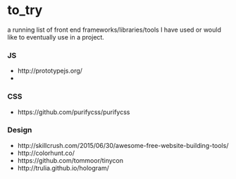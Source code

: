 # to_try

<p>a running list of front end frameworks/libraries/tools I have used or would like to eventually use in a project.</p>

<h3>JS</h3>
<ul>
<li><a>http://prototypejs.org/</a></li>
<li><ahttps://www.talater.com/upup//</a></li>
</ul>

<h3>CSS</h3>
<ul>
<li><a>https://github.com/purifycss/purifycss</a></li>
</ul>

<h3>Design</h3>
<ul>
<li><a>http://skillcrush.com/2015/06/30/awesome-free-website-building-tools/</a></li>
<li><a>http://colorhunt.co/</a></li>
<li><a>https://github.com/tommoor/tinycon</a></li>
<li><a>http://trulia.github.io/hologram/</a></li>
</ul>
